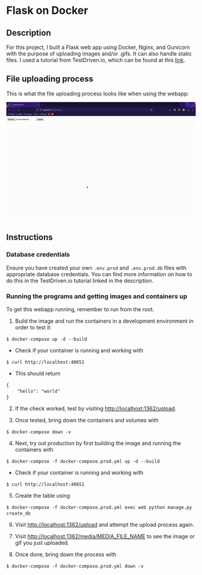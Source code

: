 # Flask on Docker

## Description

For this project, I built a Flask web app using Docker, Nginx, and Gunicorn with the purpose of uploading images and/or .gifs. It can also handle static files. I used a tutorial from TestDriven.io, which can be found at this [link](https://testdriven.io/blog/dockerizing-flask-with-postgres-gunicorn-and-nginx/#project-setup).

## File uploading process

This is what the file uploading process looks like when using the webapp:

![GIF](CSCI143-flaskgif.gif)

## Instructions

### Database credentials

Ensure you have created your own `.env.prod` and `.env.prod.db` files with appropriate database credentials. You can find more information on how to do this in the TestDriven.io tutorial linked in the description. 

### Running the programs and getting images and containers up

To get this webapp running, remember to run from the root.

1. Build the image and run the containers in a development environment in order to test it:
```
$ docker-compose up -d --build
```
* Check if your container is running and working with
```
$ curl http://localhost:40651
```
* This should return
```
{
    "hello": "world"
}
```

2. If the check worked, test by visiting [http://localhost:1362/upload](http://localhost:1362/upload).

3. Once tested, bring down the containers and volumes with
```
$ docker-compose down -v
```

4. Next, try out production by first building the image and running the containers with
```
$ docker-compose -f docker-compose.prod.yml up -d --build
```
* Check if your container is running and working with
```
$ curl http://localhost:40651
```

5. Create the table using
```
$ docker-compose -f docker-compose.prod.yml exec web python manage.py create_db
```

6. Visit [http://localhost:1362/upload](http://localhost:1362/upload) and attempt the upload process again.

7. Visit [http://localhost:1362/media/MEDIA_FILE_NAME](http://localhost:1362/media/MEDIA_FILE_NAME) to see the image or gif you just uploaded.
 
8. Once done, bring down the process with
```
$ docker-compose -f docker-compose.prod.yml down -v
``` 
